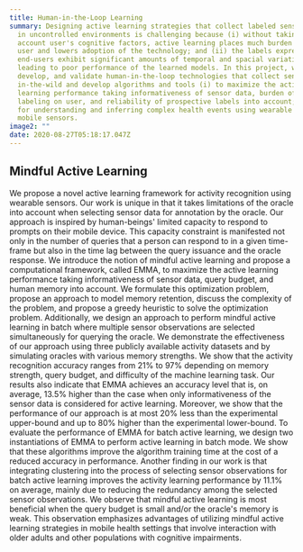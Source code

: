 ```yaml
---
title: Human-in-the-Loop Learning
summary: Designing active learning strategies that collect labeled sensor data
  in uncontrolled environments is challenging because (i) without taking into
  account user's cognitive factors, active learning places much burden on the
  user and lowers adoption of the technology; and (ii) the labels expressed by
  end-users exhibit significant amounts of temporal and spacial variations
  leading to poor performance of the learned models. In this project, we design,
  develop, and validate human-in-the-loop technologies that collect sensor data
  in-the-wild and develop algorithms and tools (i) to maximize the active
  learning performance taking informativeness of sensor data, burden of data
  labeling on user, and reliability of prospective labels into account; and (ii)
  for understanding and inferring complex health events using wearable and
  mobile sensors.
image2: ""
date: 2020-08-27T05:18:17.047Z
---
```

## Mindful Active Learning
We propose a novel active learning framework for activity recognition using wearable sensors. Our work is unique in that it takes limitations of the oracle into account when selecting sensor data for annotation by the oracle. Our approach is inspired by human-beings' limited capacity to respond to prompts on their mobile device. This capacity constraint is manifested not only in the number of queries that a person can respond to in a given time-frame but also in the time lag between the query issuance and the oracle response. We introduce the notion of mindful active learning and propose a computational framework, called EMMA, to maximize the active learning performance taking informativeness of sensor data, query budget, and human memory into account. We formulate this optimization problem, propose an approach to model memory retention, discuss the complexity of the problem, and propose a greedy heuristic to solve the optimization problem. Additionally, we design an approach to perform mindful active learning in batch where multiple sensor observations are selected simultaneously for querying the oracle. We demonstrate the effectiveness of our approach using three publicly available activity datasets and by simulating oracles with various memory strengths. We show that the activity recognition accuracy ranges from 21% to 97% depending on memory strength, query budget, and difficulty of the machine learning task. Our results also indicate that EMMA achieves an accuracy level that is, on average, 13.5% higher than the case when only informativeness of the sensor data is considered for active learning. Moreover, we show that the performance of our approach is at most 20% less than the experimental upper-bound and up to $80$\% higher than the experimental lower-bound. To evaluate the performance of EMMA for batch active learning, we design two instantiations of EMMA to perform active learning in batch mode. We show that these algorithms improve the algorithm training time at the cost of a reduced accuracy in performance. Another finding in our work is that integrating clustering into the process of selecting sensor observations for batch active learning improves the activity learning performance by 11.1% on average, mainly due to reducing the redundancy among the selected sensor observations. We observe that mindful active learning is most beneficial when the query budget is small and/or the oracle's memory is weak. This observation emphasizes advantages of utilizing mindful active learning strategies in mobile health settings that involve interaction with older adults and other populations with cognitive impairments.